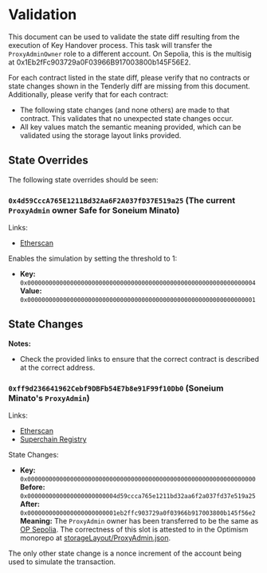 # Validation

This document can be used to validate the state diff resulting from the execution of Key Handover process. This task will transfer the `ProxyAdminOwner` role to a different account. On Sepolia, this is the multisig at 0x1Eb2fFc903729a0F03966B917003800b145F56E2.

For each contract listed in the state diff, please verify that no contracts or state changes shown in the Tenderly diff are missing from this document. Additionally, please verify that for each contract:

- The following state changes (and none others) are made to that contract. This validates that no unexpected state changes occur.
- All key values match the semantic meaning provided, which can be validated using the storage layout links provided.

## State Overrides

The following state overrides should be seen:

### `0x4d59CccA765E1211Bd32Aa6F2A037fD37E519a25` (The current `ProxyAdmin` owner Safe for Soneium Minato)

Links:
- [Etherscan](https://sepolia.etherscan.io/address/0x4d59CccA765E1211Bd32Aa6F2A037fD37E519a25)

Enables the simulation by setting the threshold to 1:

- **Key:** `0x0000000000000000000000000000000000000000000000000000000000000004` <br/>
  **Value:** `0x0000000000000000000000000000000000000000000000000000000000000001`


## State Changes

**Notes:**
- Check the provided links to ensure that the correct contract is described at the correct address.

### `0xff9d236641962Cebf9DBFb54E7b8e91F99f10Db0` (Soneium Minato's `ProxyAdmin`)

Links:
- [Etherscan](https://sepolia.etherscan.io/address/0xff9d236641962Cebf9DBFb54E7b8e91F99f10Db0)
- [Superchain Registry](https://github.com/ethereum-optimism/superchain-registry/blob/ba679441140c8d64faccc8999b66707c59bf5654/superchain/configs/sepolia/soneium-minato.toml#L60C17-L60C59)

State Changes:
- **Key:** `0x0000000000000000000000000000000000000000000000000000000000000000` <br/>
  **Before:** `0x0000000000000000000000004d59ccca765e1211bd32aa6f2a037fd37e519a25` <br/>
  **After:** `0x0000000000000000000000001eb2ffc903729a0f03966b917003800b145f56e2` <br/>
  **Meaning:** The `ProxyAdmin` owner has been transferred to be the same as [OP Sepolia](https://github.com/ethereum-optimism/superchain-registry/blob/0fb0dcbefc50882f1bb02fafcb27f47b463875c9/superchain/configs/sepolia/op.toml#L50). The correctness of this slot is attested to in the Optimism monorepo at [storageLayout/ProxyAdmin.json](https://github.com/ethereum-optimism/optimism/blob/op-contracts/v1.0.0/packages/contracts-bedrock/.storage-layout#L213).

The only other state change is a nonce increment of the account being used to simulate the transaction.